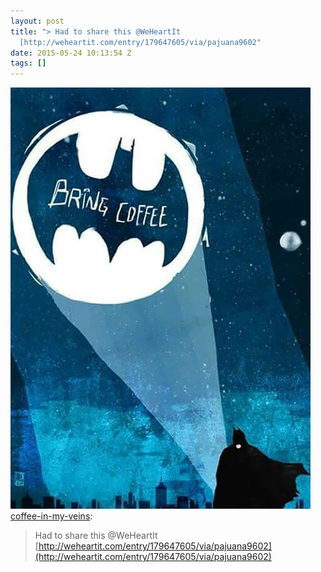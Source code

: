 ```yaml
---
layout: post
title: "> Had to share this @WeHeartIt
  [http://weheartit.com/entry/179647605/via/pajuana9602"
date: 2015-05-24 10:13:54 Z
tags: []
---
```

![](/media/2015/05/119752840974.jpg)
[coffee-in-my-veins](http://coffee-in-my-veins.tumblr.com/post/119752252827):

> Had to share this @WeHeartIt [http://weheartit.com/entry/179647605/via/pajuana9602](http://weheartit.com/entry/179647605/via/pajuana9602)
